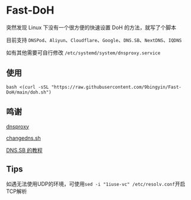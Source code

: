 # Fast-DoH

突然发现 Linux 下没有一个很方便的快速设置 DoH 的方法，就写了个脚本

目前支持 `DNSPod`、`Aliyun`、`Cloudflare`、`Google`、`DNS.SB`、`NextDNS`、`IQDNS`

如有其他需要可自行修改 `/etc/systemd/system/dnsproxy.service`

## 使用

```
bash <(curl -sSL "https://raw.githubusercontent.com/9bingyin/Fast-DoH/main/doh.sh")
```

## 鸣谢

[dnsproxy](https://github.com/AdguardTeam/dnsproxy)

[changedns.sh](https://github.com/ernisn/changedns.sh)

[DNS.SB 的教程](https://dns.sb/doh/linux)

## Tips

如遇无法使用UDP的环境，可使用`sed -i "1iuse-vc" /etc/resolv.conf`开启TCP解析
